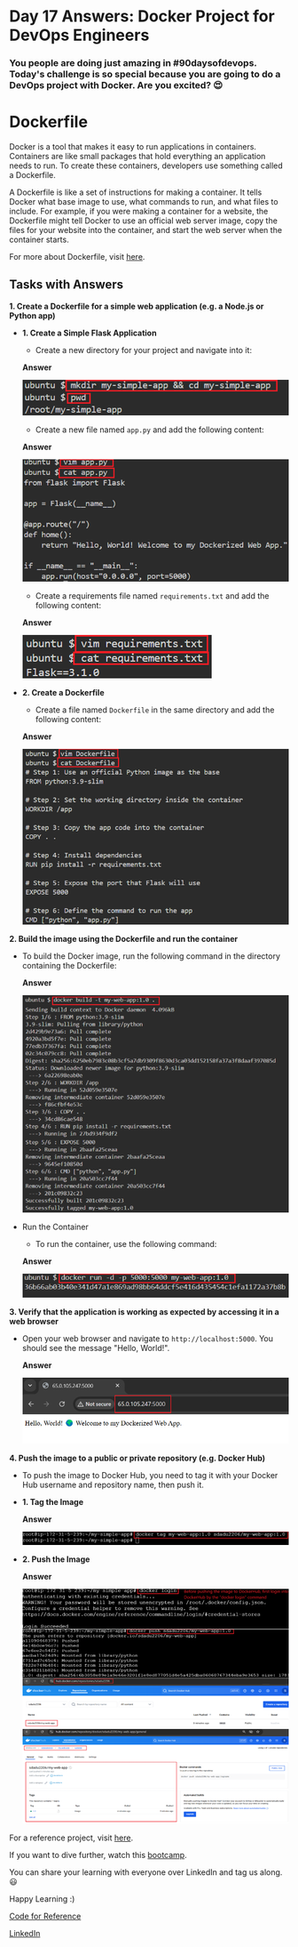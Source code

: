 # Day 17 Answers: Docker Project for DevOps Engineers

### You people are doing just amazing in **#90daysofdevops**. Today's challenge is so special because you are going to do a DevOps project with Docker. Are you excited? 😍

# Dockerfile

Docker is a tool that makes it easy to run applications in containers. Containers are like small packages that hold everything an application needs to run. To create these containers, developers use something called a Dockerfile.

A Dockerfile is like a set of instructions for making a container. It tells Docker what base image to use, what commands to run, and what files to include. For example, if you were making a container for a website, the Dockerfile might tell Docker to use an official web server image, copy the files for your website into the container, and start the web server when the container starts.

For more about Dockerfile, visit [here](https://rushikesh-mashidkar.hashnode.dev/dockerfile-docker-compose-swarm-and-volumes).

## Tasks with Answers

**1. Create a Dockerfile for a simple web application (e.g. a Node.js or Python app)**
   - **1. Create a Simple Flask Application**
      - Create a new directory for your project and navigate into it:

      **Answer**

      ![image](https://github.com/sdadu2206/90DaysOfDevOps/blob/master/2024/day17/image/1_Create_a_new_directory.png?raw=true)

      - Create a new file named `app.py` and add the following content:

      **Answer**

      ![image](https://github.com/sdadu2206/90DaysOfDevOps/blob/master/2024/day17/image/2_app_py.png?raw=true)

      - Create a requirements file named `requirements.txt` and add the following content:

      **Answer**

      ![image](https://github.com/sdadu2206/90DaysOfDevOps/blob/master/2024/day17/image/3_Create_a_requirements_file.png?raw=true)

   - **2. Create a Dockerfile**
      - Create a file named `Dockerfile` in the same directory and add the following content:

      **Answer**

      ![image](https://github.com/sdadu2206/90DaysOfDevOps/blob/master/2024/day17/image/4_Create_a_Dockerfile.png?raw=true)

**2. Build the image using the Dockerfile and run the container**
   - To build the Docker image, run the following command in the directory containing the Dockerfile:

      **Answer**

      ![image](https://github.com/sdadu2206/90DaysOfDevOps/blob/master/2024/day17/image/5_build_the_docker_image.png?raw=true)

   - Run the Container
      - To run the container, use the following command:

      **Answer**

      ![image](https://github.com/sdadu2206/90DaysOfDevOps/blob/master/2024/day17/image/6_Run_the_Container.png?raw=true)

**3. Verify that the application is working as expected by accessing it in a web browser**
   - Open your web browser and navigate to `http://localhost:5000`. You should see the message "Hello, World!".

      **Answer**

      ![image](https://github.com/sdadu2206/90DaysOfDevOps/blob/master/2024/day17/image/7_Verify_the_Application.png?raw=true)

**4. Push the image to a public or private repository (e.g. Docker Hub)**
   - To push the image to Docker Hub, you need to tag it with your Docker Hub username and repository name, then push it.
   - **1. Tag the Image**

      **Answer**

      ![image](https://github.com/sdadu2206/90DaysOfDevOps/blob/master/2024/day17/image/8_Tag_the_Image.png?raw=true)

   - **2. Push the Image**

      **Answer**

      ![image](https://github.com/sdadu2206/90DaysOfDevOps/blob/master/2024/day17/image/9_Push_the_Image.png?raw=true)

For a reference project, visit [here](https://youtu.be/Tevxhn6Odc8).

If you want to dive further, watch this [bootcamp](https://youtube.com/playlist?list=PLlfy9GnSVerRqYJgVYO0UiExj5byjrW8u).

You can share your learning with everyone over LinkedIn and tag us along. 😃

Happy Learning :)

[Code for Reference](https://github.com/sdadu2206/90DaysOfDevOps/blob/master/2024/day17/code.txt)

[LinkedIn]()
